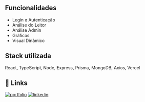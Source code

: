 ## Funcionalidades

- Login e Autenticação
- Análise do Leitor
- Análise Admin
- Gráficos
- Visual Dinâmico

## Stack utilizada

React, TypeScript, Node, Express, Prisma, MongoDB, Axios, Vercel

## 🔗 Links

[![portfolio](https://img.shields.io/badge/my_portfolio-000?style=for-the-badge&logo=ko-fi&logoColor=white)](https://daniloramosbr.github.io/portfolio/)
[![linkedin](https://img.shields.io/badge/linkedin-0A66C2?style=for-the-badge&logo=linkedin&logoColor=white)](https://www.linkedin.com/in/daniloramosbr)
